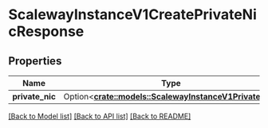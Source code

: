 # ScalewayInstanceV1CreatePrivateNicResponse

## Properties

Name | Type | Description | Notes
------------ | ------------- | ------------- | -------------
**private_nic** | Option<[**crate::models::ScalewayInstanceV1PrivateNic**](scaleway.instance.v1.PrivateNIC.md)> |  | [optional]

[[Back to Model list]](../README.md#documentation-for-models) [[Back to API list]](../README.md#documentation-for-api-endpoints) [[Back to README]](../README.md)



